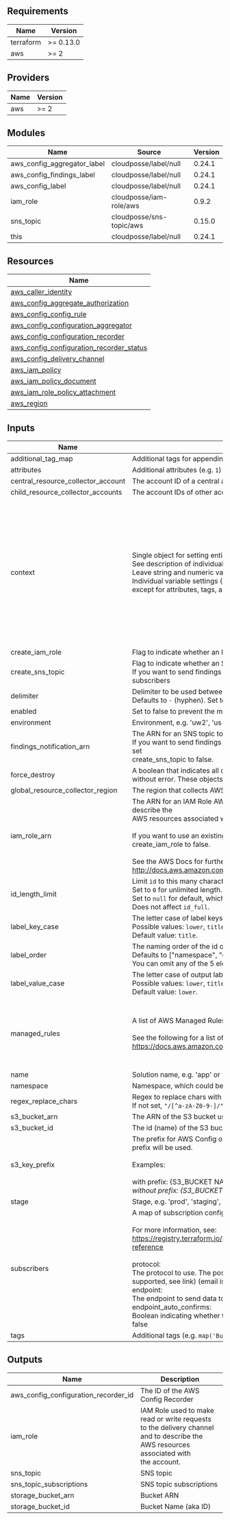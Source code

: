 <!-- markdownlint-disable -->
## Requirements

| Name | Version |
|------|---------|
| terraform | >= 0.13.0 |
| aws | >= 2 |

## Providers

| Name | Version |
|------|---------|
| aws | >= 2 |

## Modules

| Name | Source | Version |
|------|--------|---------|
| aws_config_aggregator_label | cloudposse/label/null | 0.24.1 |
| aws_config_findings_label | cloudposse/label/null | 0.24.1 |
| aws_config_label | cloudposse/label/null | 0.24.1 |
| iam_role | cloudposse/iam-role/aws | 0.9.2 |
| sns_topic | cloudposse/sns-topic/aws | 0.15.0 |
| this | cloudposse/label/null | 0.24.1 |

## Resources

| Name |
|------|
| [aws_caller_identity](https://registry.terraform.io/providers/hashicorp/aws/2/docs/data-sources/caller_identity) |
| [aws_config_aggregate_authorization](https://registry.terraform.io/providers/hashicorp/aws/2/docs/resources/config_aggregate_authorization) |
| [aws_config_config_rule](https://registry.terraform.io/providers/hashicorp/aws/2/docs/resources/config_config_rule) |
| [aws_config_configuration_aggregator](https://registry.terraform.io/providers/hashicorp/aws/2/docs/resources/config_configuration_aggregator) |
| [aws_config_configuration_recorder](https://registry.terraform.io/providers/hashicorp/aws/2/docs/resources/config_configuration_recorder) |
| [aws_config_configuration_recorder_status](https://registry.terraform.io/providers/hashicorp/aws/2/docs/resources/config_configuration_recorder_status) |
| [aws_config_delivery_channel](https://registry.terraform.io/providers/hashicorp/aws/2/docs/resources/config_delivery_channel) |
| [aws_iam_policy](https://registry.terraform.io/providers/hashicorp/aws/2/docs/data-sources/iam_policy) |
| [aws_iam_policy_document](https://registry.terraform.io/providers/hashicorp/aws/2/docs/data-sources/iam_policy_document) |
| [aws_iam_role_policy_attachment](https://registry.terraform.io/providers/hashicorp/aws/2/docs/resources/iam_role_policy_attachment) |
| [aws_region](https://registry.terraform.io/providers/hashicorp/aws/2/docs/data-sources/region) |

## Inputs

| Name | Description | Type | Default | Required |
|------|-------------|------|---------|:--------:|
| additional\_tag\_map | Additional tags for appending to tags\_as\_list\_of\_maps. Not added to `tags`. | `map(string)` | `{}` | no |
| attributes | Additional attributes (e.g. `1`) | `list(string)` | `[]` | no |
| central\_resource\_collector\_account | The account ID of a central account that will aggregate AWS Config from other accounts | `string` | `null` | no |
| child\_resource\_collector\_accounts | The account IDs of other accounts that will send their AWS Configuration to this account | `set(string)` | `null` | no |
| context | Single object for setting entire context at once.<br>See description of individual variables for details.<br>Leave string and numeric variables as `null` to use default value.<br>Individual variable settings (non-null) override settings in context object,<br>except for attributes, tags, and additional\_tag\_map, which are merged. | `any` | <pre>{<br>  "additional_tag_map": {},<br>  "attributes": [],<br>  "delimiter": null,<br>  "enabled": true,<br>  "environment": null,<br>  "id_length_limit": null,<br>  "label_key_case": null,<br>  "label_order": [],<br>  "label_value_case": null,<br>  "name": null,<br>  "namespace": null,<br>  "regex_replace_chars": null,<br>  "stage": null,<br>  "tags": {}<br>}</pre> | no |
| create\_iam\_role | Flag to indicate whether an IAM Role should be created to grant the proper permissions for AWS Config | `bool` | `false` | no |
| create\_sns\_topic | Flag to indicate whether an SNS topic should be created for notifications<br>If you want to send findings to a new SNS topic, set this to true and provide a valid configuration for subscribers | `bool` | `false` | no |
| delimiter | Delimiter to be used between `namespace`, `environment`, `stage`, `name` and `attributes`.<br>Defaults to `-` (hyphen). Set to `""` to use no delimiter at all. | `string` | `null` | no |
| enabled | Set to false to prevent the module from creating any resources | `bool` | `null` | no |
| environment | Environment, e.g. 'uw2', 'us-west-2', OR 'prod', 'staging', 'dev', 'UAT' | `string` | `null` | no |
| findings\_notification\_arn | The ARN for an SNS topic to send findings notifications to. This is only used if create\_sns\_topic is false.<br>If you want to send findings to an existing SNS topic, set the value of this to the ARN of the existing topic and set <br>create\_sns\_topic to false. | `string` | `null` | no |
| force\_destroy | A boolean that indicates all objects should be deleted from the bucket so that the bucket can be destroyed without error. These objects are not recoverable | `bool` | `false` | no |
| global\_resource\_collector\_region | The region that collects AWS Config data for global resources such as IAM | `string` | n/a | yes |
| iam\_role\_arn | The ARN for an IAM Role AWS Config uses to make read or write requests to the delivery channel and to describe the <br>AWS resources associated with the account. This is only used if create\_iam\_role is false.<br><br>If you want to use an existing IAM Role, set the value of this to the ARN of the existing topic and set <br>create\_iam\_role to false.<br><br>See the AWS Docs for further information: <br>http://docs.aws.amazon.com/config/latest/developerguide/iamrole-permissions.html | `string` | `null` | no |
| id\_length\_limit | Limit `id` to this many characters (minimum 6).<br>Set to `0` for unlimited length.<br>Set to `null` for default, which is `0`.<br>Does not affect `id_full`. | `number` | `null` | no |
| label\_key\_case | The letter case of label keys (`tag` names) (i.e. `name`, `namespace`, `environment`, `stage`, `attributes`) to use in `tags`.<br>Possible values: `lower`, `title`, `upper`.<br>Default value: `title`. | `string` | `null` | no |
| label\_order | The naming order of the id output and Name tag.<br>Defaults to ["namespace", "environment", "stage", "name", "attributes"].<br>You can omit any of the 5 elements, but at least one must be present. | `list(string)` | `null` | no |
| label\_value\_case | The letter case of output label values (also used in `tags` and `id`).<br>Possible values: `lower`, `title`, `upper` and `none` (no transformation).<br>Default value: `lower`. | `string` | `null` | no |
| managed\_rules | A list of AWS Managed Rules that should be enabled on the account. <br><br>See the following for a list of possible rules to enable:<br>https://docs.aws.amazon.com/config/latest/developerguide/managed-rules-by-aws-config.html | <pre>map(object({<br>    description      = string<br>    identifier       = string<br>    input_parameters = any<br>    tags             = map(string)<br>    enabled          = bool<br>  }))</pre> | `{}` | no |
| name | Solution name, e.g. 'app' or 'jenkins' | `string` | `null` | no |
| namespace | Namespace, which could be your organization name or abbreviation, e.g. 'eg' or 'cp' | `string` | `null` | no |
| regex\_replace\_chars | Regex to replace chars with empty string in `namespace`, `environment`, `stage` and `name`.<br>If not set, `"/[^a-zA-Z0-9-]/"` is used to remove all characters other than hyphens, letters and digits. | `string` | `null` | no |
| s3\_bucket\_arn | The ARN of the S3 bucket used to store the configuration history | `string` | n/a | yes |
| s3\_bucket\_id | The id (name) of the S3 bucket used to store the configuration history | `string` | n/a | yes |
| s3\_key\_prefix | The prefix for AWS Config objects stored in the the S3 bucket. If this variable is set to null, the default, no <br>prefix will be used.<br><br>Examples: <br><br>with prefix:    {S3\_BUCKET NAME}:/{S3\_KEY\_PREFIX}/AWSLogs/{ACCOUNT\_ID}/Config/*. <br>without prefix: {S3\_BUCKET NAME}:/AWSLogs/{ACCOUNT\_ID}/Config/*. | `string` | `null` | no |
| stage | Stage, e.g. 'prod', 'staging', 'dev', OR 'source', 'build', 'test', 'deploy', 'release' | `string` | `null` | no |
| subscribers | A map of subscription configurations for SNS topics<br>  <br>For more information, see:<br>https://registry.terraform.io/providers/hashicorp/aws/latest/docs/resources/sns_topic_subscription#argument-reference<br><br>protocol:       <br>  The protocol to use. The possible values for this are: sqs, sms, lambda, application. (http or https are partially <br>  supported, see link) (email is an option but is unsupported in terraform, see link).<br>endpoint:       <br>  The endpoint to send data to, the contents will vary with the protocol. (see link for more information)<br>endpoint\_auto\_confirms:<br>  Boolean indicating whether the end point is capable of auto confirming subscription e.g., PagerDuty. Default is <br>  false | <pre>map(object({<br>    protocol               = string<br>    endpoint               = string<br>    endpoint_auto_confirms = bool<br>  }))</pre> | `{}` | no |
| tags | Additional tags (e.g. `map('BusinessUnit','XYZ')` | `map(string)` | `{}` | no |

## Outputs

| Name | Description |
|------|-------------|
| aws\_config\_configuration\_recorder\_id | The ID of the AWS Config Recorder |
| iam\_role | IAM Role used to make read or write requests to the delivery channel and to describe the AWS resources associated with <br>the account. |
| sns\_topic | SNS topic |
| sns\_topic\_subscriptions | SNS topic subscriptions |
| storage\_bucket\_arn | Bucket ARN |
| storage\_bucket\_id | Bucket Name (aka ID) |
<!-- markdownlint-restore -->
